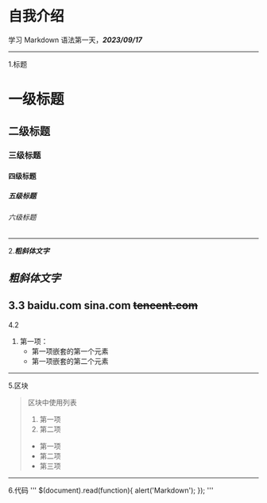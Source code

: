 # 自我介绍

学习 Markdown 语法第一天，***2023/09/17***
******
1.标题
# 一级标题

## 二级标题

### 三级标题

#### 四级标题

##### 五级标题

###### 六级标题
---
2.***粗斜体文字***

___粗斜体文字___
---
3.3
baidu.com
sina.com
~~tencent.com~~
---
4.2
1. 第一项：
    + 第一项嵌套的第一个元素
    + 第一项嵌套的第二个元素
---
5.区块
> 区块中使用列表
> 1. 第一项
> 2. 第二项
> + 第一项
> + 第二项
> + 第三项
---
6.代码
'''
$(document).read(function){
    alert('Markdown');
});
'''

